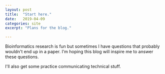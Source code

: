 ```yaml
---
layout: post
title:  "Start here."
date:   2019-04-09
categories: site
excerpt: "Plans for the blog." 

---
```


Bioinformatics research is fun but sometimes I have questions that probably wouldn't end up in a paper. I'm hoping this blog will inspire me to answer these questions.

I'll also get some practice communicating technical stuff.
